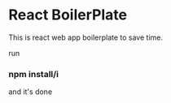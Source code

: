 # React BoilerPlate

This is react web app boilerplate to save time.

run
### npm install/i 
and it's done
